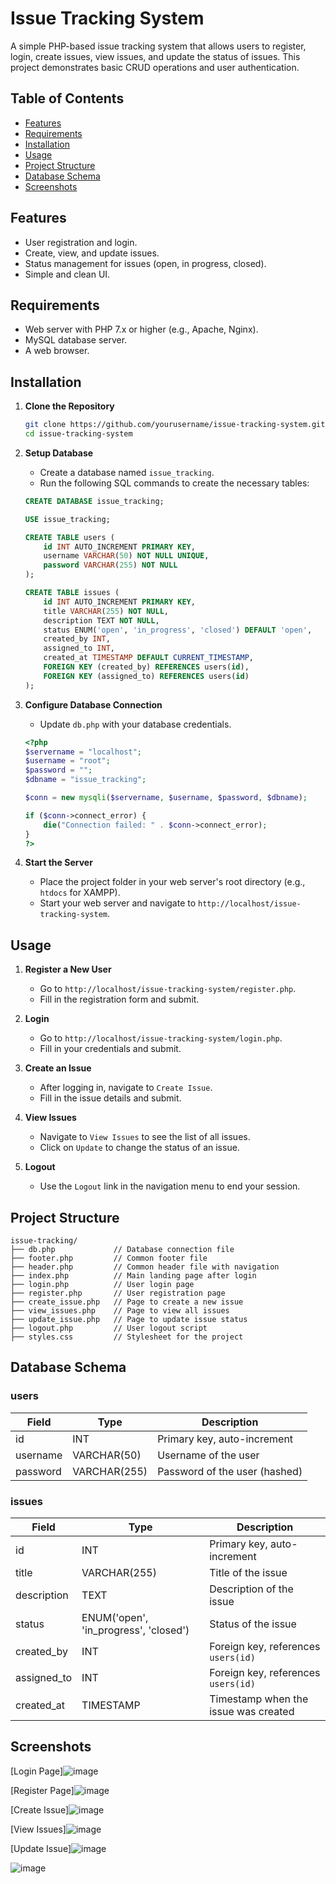 # Issue Tracking System

A simple PHP-based issue tracking system that allows users to register, login, create issues, view issues, and update the status of issues. This project demonstrates basic CRUD operations and user authentication.

## Table of Contents

- [Features](#features)
- [Requirements](#requirements)
- [Installation](#installation)
- [Usage](#usage)
- [Project Structure](#project-structure)
- [Database Schema](#database-schema)
- [Screenshots](#screenshots)

## Features

- User registration and login.
- Create, view, and update issues.
- Status management for issues (open, in progress, closed).
- Simple and clean UI.

## Requirements

- Web server with PHP 7.x or higher (e.g., Apache, Nginx).
- MySQL database server.
- A web browser.

## Installation

1. **Clone the Repository**
    ```bash
    git clone https://github.com/yourusername/issue-tracking-system.git
    cd issue-tracking-system
    ```

2. **Setup Database**
    - Create a database named `issue_tracking`.
    - Run the following SQL commands to create the necessary tables:

    ```sql
    CREATE DATABASE issue_tracking;

    USE issue_tracking;

    CREATE TABLE users (
        id INT AUTO_INCREMENT PRIMARY KEY,
        username VARCHAR(50) NOT NULL UNIQUE,
        password VARCHAR(255) NOT NULL
    );

    CREATE TABLE issues (
        id INT AUTO_INCREMENT PRIMARY KEY,
        title VARCHAR(255) NOT NULL,
        description TEXT NOT NULL,
        status ENUM('open', 'in_progress', 'closed') DEFAULT 'open',
        created_by INT,
        assigned_to INT,
        created_at TIMESTAMP DEFAULT CURRENT_TIMESTAMP,
        FOREIGN KEY (created_by) REFERENCES users(id),
        FOREIGN KEY (assigned_to) REFERENCES users(id)
    );
    ```

3. **Configure Database Connection**
    - Update `db.php` with your database credentials.

    ```php
    <?php
    $servername = "localhost";
    $username = "root";
    $password = "";
    $dbname = "issue_tracking";

    $conn = new mysqli($servername, $username, $password, $dbname);

    if ($conn->connect_error) {
        die("Connection failed: " . $conn->connect_error);
    }
    ?>
    ```

4. **Start the Server**
    - Place the project folder in your web server's root directory (e.g., `htdocs` for XAMPP).
    - Start your web server and navigate to `http://localhost/issue-tracking-system`.

## Usage

1. **Register a New User**
    - Go to `http://localhost/issue-tracking-system/register.php`.
    - Fill in the registration form and submit.

2. **Login**
    - Go to `http://localhost/issue-tracking-system/login.php`.
    - Fill in your credentials and submit.

3. **Create an Issue**
    - After logging in, navigate to `Create Issue`.
    - Fill in the issue details and submit.

4. **View Issues**
    - Navigate to `View Issues` to see the list of all issues.
    - Click on `Update` to change the status of an issue.

5. **Logout**
    - Use the `Logout` link in the navigation menu to end your session.

## Project Structure

```
issue-tracking/
├── db.php             // Database connection file
├── footer.php         // Common footer file
├── header.php         // Common header file with navigation
├── index.php          // Main landing page after login
├── login.php          // User login page
├── register.php       // User registration page
├── create_issue.php   // Page to create a new issue
├── view_issues.php    // Page to view all issues
├── update_issue.php   // Page to update issue status
├── logout.php         // User logout script
├── styles.css         // Stylesheet for the project
```

## Database Schema

### users

| Field    | Type         | Description                      |
|----------|--------------|----------------------------------|
| id       | INT          | Primary key, auto-increment      |
| username | VARCHAR(50)  | Username of the user             |
| password | VARCHAR(255) | Password of the user (hashed)    |

### issues

| Field       | Type                           | Description                         |
|-------------|--------------------------------|-------------------------------------|
| id          | INT                            | Primary key, auto-increment         |
| title       | VARCHAR(255)                   | Title of the issue                  |
| description | TEXT                           | Description of the issue            |
| status      | ENUM('open', 'in_progress', 'closed') | Status of the issue                |
| created_by  | INT                            | Foreign key, references `users(id)` |
| assigned_to | INT                            | Foreign key, references `users(id)` |
| created_at  | TIMESTAMP                      | Timestamp when the issue was created|

## Screenshots

[Login Page]![image](https://github.com/alvin0999/issue-tracking-system/assets/141323723/6d1897c8-1851-4726-94c9-20e75cd5cb3e)


[Register Page]![image](https://github.com/alvin0999/issue-tracking-system/assets/141323723/6d0c65c8-8322-4ce7-86cd-04b4577c3e52)


[Create Issue]![image](https://github.com/alvin0999/issue_tracker/assets/141323723/62ad3b1e-ef01-40ca-a453-89b437269b2c)

[View Issues]![image](https://github.com/alvin0999/issue_tracker/assets/141323723/2021fb0f-d3ca-49ad-bb64-d06dbe0d050b)

[Update Issue]![image](https://github.com/alvin0999/issue_tracker/assets/141323723/2c0e7963-ccba-4367-b902-84ee083626fd)

![image](https://github.com/alvin0999/issue-tracking-system/assets/141323723/abcb0808-c28b-4260-bb10-b8796d369d43)

